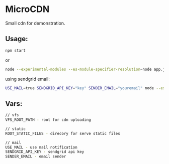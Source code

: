 ﻿# MicroCDN
Small cdn for demonstration.

## Usage:
```sh
npm start
```
or
```sh
node --experimental-modules --es-module-specifier-resolution=node app.js
```
using sendgrid email:
```sh
USE_MAIL=true SENDGRID_API_KEY="key" SENDER_EMAIL="youremail" node --experimental-modules --es-module-specifier-resolution=node app.js
```
## Vars:
```sh
// vfs
VFS_ROOT_PATH - root for cdn uploading

// static
ROOT_STATIC_FILES - direcory for serve static files

// mail
USE_MAIL - use mail notification
SENDGRID_API_KEY - sendgrid api key
SENDER_EMAIL - email sender


```